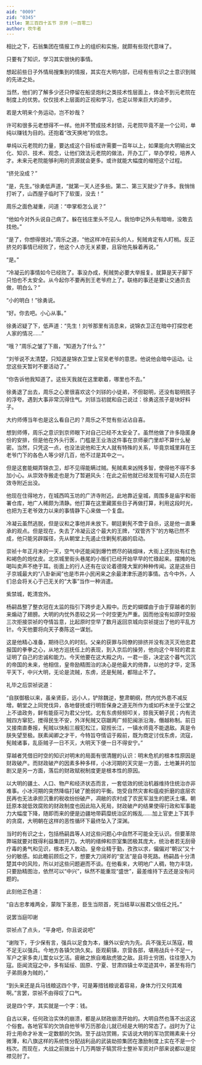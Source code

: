 ```yaml
---
aid: "0009"
zid: "0345"
title: 第三百四十五节 京师（一百零二）
author: 吹牛者
---
```


相比之下，石翁集团在情报工作上的组织和实施，就颇有些现代意味了。

只要有了知识，学习其实很快的事情。

想起前些日子外情局搜集到的情报，其实在大明内部，已经有些有识之士意识到贼的先进之处。

当然，他们的了解多少还只停留在船坚炮利之类技术性层面上，体会不到元老院在制度上的优势。仅仅技术上层面的正视和学习，也足以带来巨大的进步。

若是大明来个务运动，岂不妙哉？

许可和很多元老想得不一样。他并不赞成技术封锁，元老院毕竟不是一个公司，单纯以赚钱为目的。还抱着“改天换地”的信念。

单纯以元老院的力量，要达成这个目标或许需要一百年以上，如果能向大明输出文化、知识、技术、观念，让他们效法元老院的做法，开办工厂，举办学校，培养人才。未来元老院能够利用的资源就会更多。或许就能大幅度的缩短这个过程。

“挤兑没成？”

“是，先生。”徐勇低声道，“就第一天人还多些。第二、第三天就少了许多。我悄悄打听了，山西屋子临时下了软蛋，没去！”

周乐之面色凝重，问道：“申掌柜怎么说？”

“他如今对外头说自己病了。躲在钱庄里头不见人。我怕申记外头有暗哨，没敢去找他。”

“是了，你想得很对。”周乐之道，“他这样冲在前头的人，髡贼肯定有人盯梢。反正挤兑的事情已经败了，他这个人亦无关紧要，且容他先躲着再说。”

“是。”

“冷凝云的事情如今已经败了。事没办成，髡贼势必要大举报复。就算是天子脚下只怕也不太安全。从今起你不要再到王老爷府上了。联络的事还是要让交通员去做，明白么？”

“小的明白！”徐勇说。

“好。你去吧。小心从事。”

徐勇迟疑了下，低声道：“先生！刘爷那里有消息来，说锦衣卫正在暗中打探您老人家的情况……”

“哦？”周乐之皱了下眉，“知道为了什么？”

“刘爷说不太清楚，只知道是锦衣卫堂上官吴老爷的意思。他说他会暗中运动。让您这些天暂时不要活动了。”

“你告诉他我知道了。这些天我就在这里歇着，哪里也不去。”

徐勇退了出去，周乐之心里很喜欢这个刘铩的小徒弟，不但聪明，还没有聪明孩子的浮夸。遇到大事非常沉得住气。刘铩当初就和自己说过：徐勇这孩子是块好料子。

大约师傅当年也是这么看自己的？周乐之不觉有些沾沾自喜。

想到师傅，周乐之意识到京师眼下对自己已经不太安全了。虽然他做了许多隐匿身份的安排，但是他在外头行医，门槛是王业浩这件事在京师豪门里却不算什么秘密。当然，只凭这一点，也没法说他和王大人就有特殊的关系，毕竟京城里拜在王老爷门下的各色人等少好几百，他不过是其中之一。

但是这套能糊弄锦衣卫，却不见得能瞒过贼。髡贼素来凶残多智，使得他不得不多加小心。从崇效寺搬走也是为了暂避风头：在此之前他就已经发现有可疑人员在崇效寺附近出没。

他现在住得地方，在城西鸣玉坊的广济寺附近。此地靠近皇城，周围多是庙宇和衙署仓库，地广人稀颇为清静。他打算在这里藏匿些日子再做打算，利用这段时光，也把为王老爷效力以来的事情静下心来做一个复盘。

冷凝云虽然逃脱，但是议和之事他并未放下。朝廷剿髡不啻于自杀，这是他一直秉承的观点。但是现在，失去了冷凝云这个最大的王牌，“双管齐下”的方略已然不成，他只能另辟蹊径，先从朝堂上先遏止住剿髡机器的启动。

崇祯十年正月末的一天，空气中还能闻到爆竹燃尽的硝烟味，大街上还到处有红色和褐色的炮仗皮。北京城里街头巷尾的小贩们已经开始早早的忙碌起来。摆摊的吆喝叫卖声不绝于耳。街面上的行人还有在议论着德隆大案的种种传闻。这是这些日子京城最大的“八卦新闻”也是市井小民闲来之余最津津乐道的事情。古今中外，人们总会将关心于己无关的“大事”当作一种消遣。

紫禁城，乾清宫外。

杨嗣昌整了整衣冠在太监的指引下跨步走入殿中。历史的蝴蝶由于由于穿越者的到来煽动了翅膀。大明的内忧外患较之另一个时空更为严重。因而他没有如原时空般三次拒接崇祯的夺情旨意，比起原时空早了数月返回京城向崇祯提出了他的平乱方针。今天他要将向天子奏陈这一谋划。

这是他精心准备，期待已久的时刻。父亲的获罪与同僚的排挤并没有浇灭灭他忠君报国的拳拳之心，从地方巡抚任上的表现，到入京后的操劳，他向这个年轻的君主证明了自己的忠诚和能力。今天他要在这大殿之内，一君一臣，决定这个暮气沉沉的帝国的未来，他相信，皇帝励精图治的决心是他最大的倚靠，以他的才华，定荡平天下，中兴大明，无论是流贼，东虏，还是髡贼，都阻止不了。

礼毕之后崇祯说道：

“自朕御极以来，虽亲贤臣，远小人，铲除魏逆，整肃朝纲，然内忧外患不减反增。朝堂之上同党伐异，各地督抚或行明哲保身之道无所作为或如朽木坐于公堂之上不谙政务，鲜有能臣可为君父分忧。北有东虏频频叩关，掠我天朝子民；内有流贼四方窜犯，搅得民生不安，外洋髡贼又窃踞两广频犯闽浙沿海，僭越称制。前日又接南直奏报，髡贼以快船三艘犯松江，窥觊长江，一镇水师竟不能退敌。真是令朕失望至极。朕素闻卿之才干，今特旨夺情诏于殿前，既为商定讨伐东虏，流寇，髡贼诸事，乱臣贼子一日不灭，大明天下便一日不得安宁。”

穿越者凭借旧时空的知识对明末的局面有很清醒的认识：明末危机的根本性原因是财政破产。而财政破产的因素多种多样，小冰河期的天灾是一方面，土地兼并的加剧又是另一方面，落后的财政赋税制度更是根本性的原因。

以大明的疆土、人口、物产和经济状态而言，一套低效的统治机器维持住统治亦非难事。小冰河期的突然降临打破了脆弱的平衡。饱受自然灾害和瘟疫折磨的底层农民再也无法承担沉重的税收纷纷破产，凋敝的农村成了农民军滋生的肥沃土壤。朝廷原本就低效腐败的财政制度也因此陷入死局，财政破产的结果使得行政和军事能力大幅度下降，随即而来的便是边疆地带羁糜统治区的叛乱……加上官吏上下其手的贪腐，大明朝在这样的恶性循环下最终坠入了深渊。

当时的有识之士，包括杨嗣昌等人对这些问题心中自然不可能全无认识。但要革除弊端就要对既得利益集团开刀。大明的缙绅和宗室集团极其庞大，统治者若无刮骨疗毒的勇气和见识，根本无人敢动。皇帝业精于勤，孜孜以求，偏偏对“朝议”又十分的敏感。如此瞻前顾后之下，想要大刀阔斧的“变法”是自寻死路。杨嗣昌十分清楚其中的风险，所以对这些问题避而不谈。在他看来，大明地广人稠，物力丰饶，只要励精图治，依然可以“中兴”，纵然不能重现“盛世”，最差维持下去还是没有问题的。

此刻他正色道：

“自古忠孝难两全，蒙陛下圣恩，臣生当陨首，死当结草以报君父信任之托。”

说罢当庭叩谢

崇祯点了点头，“平身吧，你且说说吧”

“谢陛下，于少保有言，强兵以足食为本，攘外以安内为先。兵不强无以荡寇，粮不足无以强兵。今地方各镇欠饷久矣。臣观蓟镇，京营各部，堪用战兵十不足一，军户之家多卖儿鬻女以乞活。疲敝之旅自难敌虎狼之敌。且将士穷困，往往堕入为寇。臣闻流寇之中，多有延绥、固原、宁夏、甘肃四镇士卒混迹其中，甚至有将门子弟厕身为贼的，”

“到头来还是兵马钱粮这四个字，可是筹措钱粮说着容易，身体力行又何其难啊。”言罢，崇祯不由得叹了口气。

说是四个字，其实就是一个字：钱。

自古以来，任何政治实体的崩溃，都是从财政崩溃开始的。大明自然也落不出这这个俗套。各地官军的欠饷自他爷爷万历那会儿就已经是大明的常态了。战时为了让将士用命才补发一定数额的欠饷。至于战功赏赐，实话说大明的军功赏赐素来十分微薄，和八旗这样的系统性分配战利品的武装劫掠集团在激励制度上实在不是一个档次。而现在，大战之前拨出十几万两银子犒赏将士整补军资对户部来说都以是捉襟见肘了。

